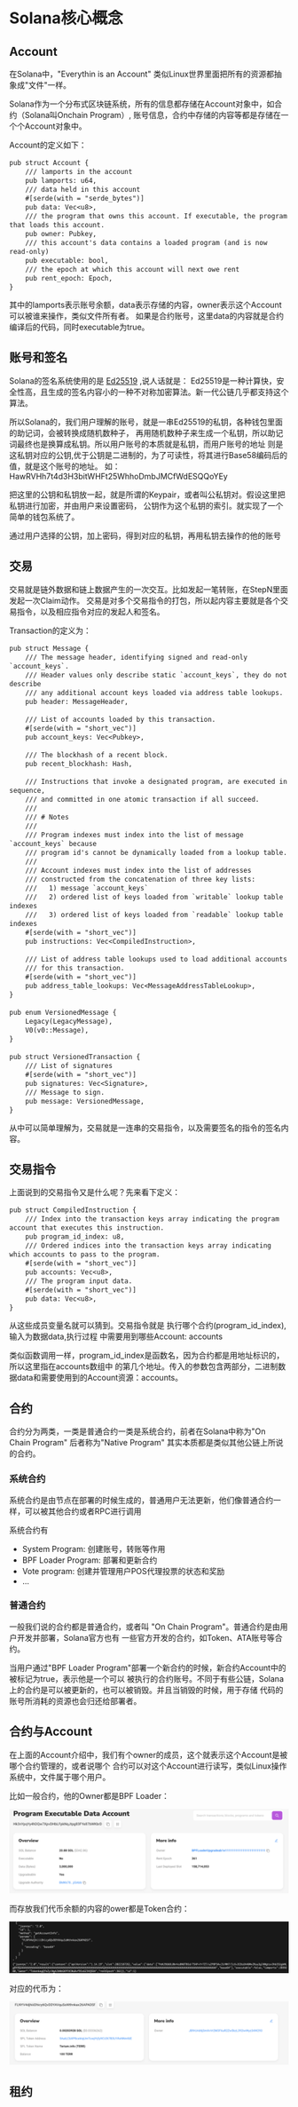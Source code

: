 # Solana核心概念

## Account
在Solana中，"Everythin is an Account" 类似Linux世界里面把所有的资源都抽象成"文件"一样。

Solana作为一个分布式区块链系统，所有的信息都存储在Account对象中，如合约（Solana叫Onchain Program）,
账号信息，合约中存储的内容等都是存储在一个个Account对象中。

Account的定义如下：

    pub struct Account {
        /// lamports in the account
        pub lamports: u64,
        /// data held in this account
        #[serde(with = "serde_bytes")]
        pub data: Vec<u8>,
        /// the program that owns this account. If executable, the program that loads this account.
        pub owner: Pubkey,
        /// this account's data contains a loaded program (and is now read-only)
        pub executable: bool,
        /// the epoch at which this account will next owe rent
        pub rent_epoch: Epoch,
    }

其中的lamports表示账号余额，data表示存储的内容，owner表示这个Account可以被谁来操作，类似文件所有者。
如果是合约账号，这里data的内容就是合约编译后的代码，同时executable为true。

## 账号和签名
Solana的签名系统使用的是 [Ed25519](https://en.wikipedia.org/wiki/EdDSA#Ed25519) ,说人话就是：
Ed25519是一种计算快，安全性高，且生成的签名内容小的一种不对称加密算法。新一代公链几乎都支持这个算法。

所以Solana的，我们用户理解的账号，就是一串Ed25519的私钥，各种钱包里面的助记词，会被转换成随机数种子，
再用随机数种子来生成一个私钥，所以助记词最终也是换算成私钥。所以用户账号的本质就是私钥，而用户账号的地址
则是这私钥对应的公钥,优于公钥是二进制的，为了可读性，将其进行Base58编码后的值，就是这个账号的地址。
如：HawRVHh7t4d3H3bitWHFt25WhhoDmbJMCfWdESQQoYEy

把这里的公钥和私钥放一起，就是所谓的Keypair，或者叫公私钥对。假设这里把私钥进行加密，并由用户来设置密码，
公钥作为这个私钥的索引。就实现了一个简单的钱包系统了。

通过用户选择的公钥，加上密码，得到对应的私钥，再用私钥去操作的他的账号



## 交易
交易就是链外数据和链上数据产生的一次交互。比如发起一笔转账，在StepN里面发起一次Claim动作。
交易是对多个交易指令的打包，所以起内容主要就是各个交易指令，以及相应指令对应的发起人和签名。

Transaction的定义为：

    pub struct Message {
        /// The message header, identifying signed and read-only `account_keys`.
        /// Header values only describe static `account_keys`, they do not describe
        /// any additional account keys loaded via address table lookups.
        pub header: MessageHeader,

        /// List of accounts loaded by this transaction.
        #[serde(with = "short_vec")]
        pub account_keys: Vec<Pubkey>,

        /// The blockhash of a recent block.
        pub recent_blockhash: Hash,

        /// Instructions that invoke a designated program, are executed in sequence,
        /// and committed in one atomic transaction if all succeed.
        ///
        /// # Notes
        ///
        /// Program indexes must index into the list of message `account_keys` because
        /// program id's cannot be dynamically loaded from a lookup table.
        ///
        /// Account indexes must index into the list of addresses
        /// constructed from the concatenation of three key lists:
        ///   1) message `account_keys`
        ///   2) ordered list of keys loaded from `writable` lookup table indexes
        ///   3) ordered list of keys loaded from `readable` lookup table indexes
        #[serde(with = "short_vec")]
        pub instructions: Vec<CompiledInstruction>,

        /// List of address table lookups used to load additional accounts
        /// for this transaction.
        #[serde(with = "short_vec")]
        pub address_table_lookups: Vec<MessageAddressTableLookup>,
    }

    pub enum VersionedMessage {
        Legacy(LegacyMessage),
        V0(v0::Message),
    }

    pub struct VersionedTransaction {
        /// List of signatures
        #[serde(with = "short_vec")]
        pub signatures: Vec<Signature>,
        /// Message to sign.
        pub message: VersionedMessage,
    }

从中可以简单理解为，交易就是一连串的交易指令，以及需要签名的指令的签名内容。

## 交易指令

上面说到的交易指令又是什么呢？先来看下定义：

    pub struct CompiledInstruction {
        /// Index into the transaction keys array indicating the program account that executes this instruction.
        pub program_id_index: u8,
        /// Ordered indices into the transaction keys array indicating which accounts to pass to the program.
        #[serde(with = "short_vec")]
        pub accounts: Vec<u8>,
        /// The program input data.
        #[serde(with = "short_vec")]
        pub data: Vec<u8>,
    }

从这些成员变量名就可以猜到。交易指令就是 执行哪个合约(program_id_index),输入为数据data,执行过程
中需要用到哪些Account: accounts

类似函数调用一样，program_id_index是函数名，因为合约都是用地址标识的，所以这里指在accounts数组中
的第几个地址。传入的参数包含两部分，二进制数据data和需要使用到的Account资源：accounts。

## 合约
合约分为两类，一类是普通合约一类是系统合约，前者在Solana中称为"On Chain Program" 
后者称为"Native Program" 其实本质都是类似其他公链上所说的合约。

### 系统合约
系统合约是由节点在部署的时候生成的，普通用户无法更新，他们像普通合约一样，可以被其他合约或者RPC进行调用

系统合约有

* System Program: 创建账号，转账等作用
* BPF Loader Program: 部署和更新合约
* Vote program: 创建并管理用户POS代理投票的状态和奖励
* ...

### 普通合约
一般我们说的合约都是普通合约，或者叫 "On Chain Program"。普通合约是由用户开发并部署，Solana官方也有
一些官方开发的合约，如Token、ATA账号等合约。

当用户通过"BPF Loader Program"部署一个新合约的时候，新合约Account中的被标记为true，表示他是一个可以
被执行的合约账号。不同于有些公链，Solana上的合约是可以被更新的，也可以被销毁。并且当销毁的时候，用于存储
代码的账号所消耗的资源也会归还给部署者。

## 合约与Account
在上面的Account介绍中，我们有个owner的成员，这个就表示这个Account是被哪个合约管理的，或者说哪个
合约可以对这个Account进行读写，类似Linux操作系统中，文件属于哪个用户。

比如一般合约，他的Owner都是BPF Loader：

![](./assets/images/a_program.png)

而存放我们代币余额的内容的ower都是Token合约：

![](./assets/images/a_program_curl.png)

对应的代币为：

![](./assets/images/spl_account.png)

## 租约